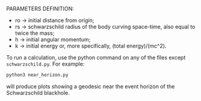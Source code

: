PARAMETERS DEFINITION:
- ro -> initial distance from origin;
- rs -> schwarzschild radius of the body curving space-time, also equal to twice the mass;
- h  -> initial angular momentum;
- k  -> initial energy or, more specifically, (total energy)/(mc^2).

To run a calculation, use the python command on any of the files except `schwarzschild.py`. For example:
```bash
python3 near_horizon.py
```
will produce plots showing a geodesic near the event horizon of the Schwarzschild blackhole.
